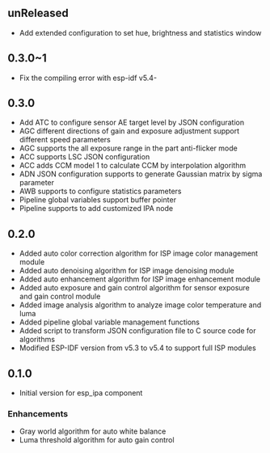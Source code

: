 ## unReleased

- Add extended configuration to set hue, brightness and statistics window

## 0.3.0~1

- Fix the compiling error with esp-idf v5.4-

## 0.3.0

- Add ATC to configure sensor AE target level by JSON configuration
- AGC different directions of gain and exposure adjustment support different speed parameters
- AGC supports the all exposure range in the part anti-flicker mode
- ACC supports LSC JSON configuration
- ACC adds CCM model 1 to calculate CCM by interpolation algorithm
- ADN JSON configuration supports to generate Gaussian matrix by sigma parameter
- AWB supports to configure statistics parameters
- Pipeline global variables support buffer pointer
- Pipeline supports to add customized IPA node

## 0.2.0

- Added auto color correction algorithm for ISP image color management module
- Added auto denoising algorithm for ISP image denoising module
- Added auto enhancement algorithm for ISP image enhancement module
- Added auto exposure and gain control algorithm for sensor exposure and gain control module
- Added image analysis algorithm to analyze image color temperature and luma
- Added pipeline global variable management functions
- Added script to transform JSON configuration file to C source code for algorithms
- Modified ESP-IDF version from v5.3 to v5.4 to support full ISP modules

## 0.1.0

- Initial version for esp_ipa component

### Enhancements

- Gray world algorithm for auto white balance
- Luma threshold algorithm for auto gain control

